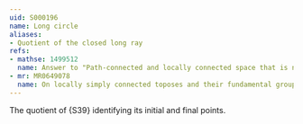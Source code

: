 ```yaml
---
uid: S000196
name: Long circle
aliases:
- Quotient of the closed long ray
refs:
- mathse: 1499512
  name: Answer to "Path-connected and locally connected space that is not locally path-connected"
- mr: MR0649078
  name: On locally simply connected toposes and their fundamental groups. (Barr & Diaconescu)
---
```


The quotient of {S39} identifying its initial and
final points.
